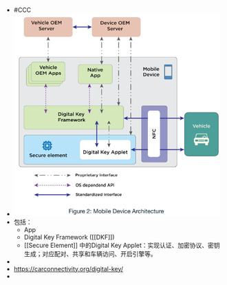 - #CCC
- ![Mobile Device Architecture](../assets/CCC_Mobile_Device_Archi.png)
- 包括：
	- App
	- Digital Key Framework ([[DKF]])
	- [[Secure Element]] 中的Digital Key Applet：实现认证、加密协议、密钥生成；对应配对、共享和车辆访问、开启引擎等。
-
- https://carconnectivity.org/digital-key/
-